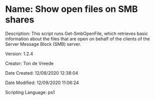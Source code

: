 ﻿# Name: Show open files on SMB shares

Description: This script runs Get-SmbOpenFile, which retrieves basic information about the files that are open on behalf of the clients of the Server Message Block (SMB) server.

Version: 1.2.4

Creator: Ton de Vreede

Date Created: 12/08/2020 12:38:04

Date Modified: 12/09/2020 11:06:24

Scripting Language: ps1

